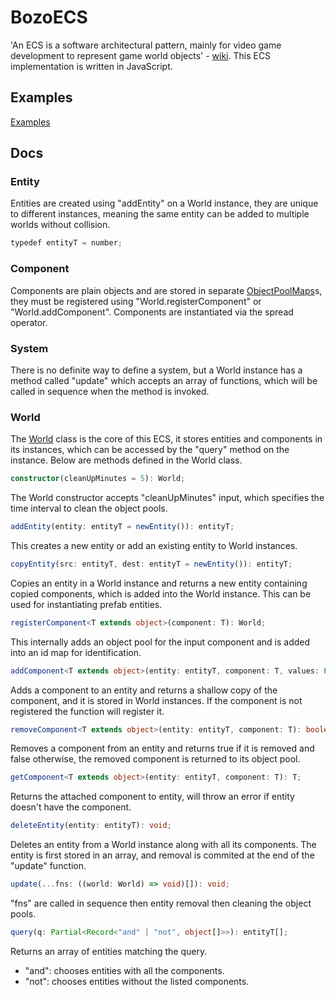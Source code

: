 # BozoECS

'An ECS is a software architectural pattern, mainly for video game development to represent game world objects' - [wiki](https://en.wikipedia.org/wiki/Entity_component_system). This ECS implementation is written in JavaScript.

## Examples

[Examples](./examples)

## Docs

### Entity

Entities are created using "addEntity" on a World instance,
they are unique to different instances,
meaning the same entity can be added to multiple worlds without collision.

```typescript
typedef entityT = number;
```

### Component

Components are plain objects and are stored in separate [ObjectPoolMaps](./src/pool.ts)s,
they must be registered using "World.registerComponent" or "World.addComponent".
Components are instantiated via the spread operator.

### System

There is no definite way to define a system,
but a World instance has a method called "update" which accepts an array of functions,
which will be called in sequence when the method is invoked.

### World

The [World](./src/world.ts) class is the core of this ECS,
it stores entities and components in its instances,
which can be accessed by the "query" method on the instance.
Below are methods defined in the World class.

```typescript
constructor(cleanUpMinutes = 5): World;
```

The World constructor accepts "cleanUpMinutes" input,
which specifies the time interval to clean the object pools.

```typescript
addEntity(entity: entityT = newEntity()): entityT;
```

This creates a new entity or add an existing entity to World instances.

```typescript
copyEntity(src: entityT, dest: entityT = newEntity()): entityT;
```

Copies an entity in a World instance and returns a new entity containing copied components,
which is added into the World instance.
This can be used for instantiating prefab entities.

```typescript
registerComponent<T extends object>(component: T): World;
```

This internally adds an object pool for the input component and is added into an id map for identification.

```typescript
addComponent<T extends object>(entity: entityT, component: T, values: Partial<T> = {}): T;
```

Adds a component to an entity and returns a shallow copy of the component,
and it is stored in World instances.
If the component is not registered the function will register it.

```typescript
removeComponent<T extends object>(entity: entityT, component: T): boolean;
```

Removes a component from an entity and returns true if it is removed and false otherwise,
the removed component is returned to its object pool.

```typescript
getComponent<T extends object>(entity: entityT, component: T): T;
```

Returns the attached component to entity,
will throw an error if entity doesn't have the component.

```typescript
deleteEntity(entity: entityT): void;
```

Deletes an entity from a World instance along with all its components.
The entity is first stored in an array,
and removal is commited at the end of the "update" function.

```typescript
update(...fns: ((world: World) => void)[]): void;
```

"fns" are called in sequence then entity removal then cleaning the object pools.

```typescript
query(q: Partial<Record<"and" | "not", object[]>>): entityT[];
```

Returns an array of entities matching the query.

- "and": chooses entities with all the components.
- "not": chooses entities without the listed components.
